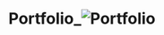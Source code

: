 # Portfolio_![Portfolio](https://github.com/Udayanand00098/Portfolio_/assets/102047193/7774f739-8c6b-4506-9a66-fc4da9f26d22)
